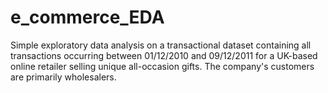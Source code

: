 # e_commerce_EDA

Simple exploratory data analysis on a transactional dataset containing all transactions occurring between 01/12/2010 and 09/12/2011 for a UK-based online retailer selling unique all-occasion gifts. The company's customers are primarily wholesalers.

